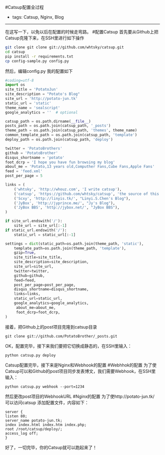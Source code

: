 #Catsup配置全过程
- tags: Catsup, Nginx, Blog

----

在这写一下，以免以后在配置的时候走弯路。
#配置Catsup
首先要从Github上把Catsup克隆下来，在SSH里进行如下操作
```bash
git clone git clone git://github.com/whtsky/catsup.git
cd catsup
pip install -r requirements.txt
cp config-sample.py config.py
```
然后，编辑config.py
我的配置如下
```python
#coding=utf-8
import os
site_title = 'PotatoJun'
site_description = "Potato's Blog"
site_url = 'http://potato-jun.tk'
static_url = 'static'
theme_name = 'sealscript'
google_analytics = ''  # optional

catsup_path = os.path.dirname(__file__)
posts_path = os.path.join(catsup_path, '_posts')
theme_path = os.path.join(catsup_path, 'themes', theme_name)
common_template_path = os.path.join(catsup_path, 'template')
deploy_path = os.path.join(catsup_path, 'deploy')

twitter = 'PotatoBrothers'
github = 'PotatoBrother'
disqus_shortname = 'potato'
foot_dcrp = 'I hope you have fun browsing my blog'
about_me = 'Potato,13 years old,Computher Fans,Cube Fans,Apple Fans'
feed = 'feed.xml'
post_per_page = 5

links = (
    ('whtsky', 'http://whouz.com', 'I write catsup'),
    ('catsup', 'https://github.com/whtsky/catsup', 'the source of this blog'),
    ('Scxy', 'http://linyis.tk/', "Linyi.S.Chen's Blog"),
    ('JyBox', 'http://jyprince.me/', "Jy's Blog"),
    ('JyBox BBS', 'http://jybox.net/', "JyBox BBS"),
)

if site_url.endswith('/'):
    site_url = site_url[:-1]
if static_url.endswith('/'):
    static_url = static_url[:-1]

settings = dict(static_path=os.path.join(theme_path, 'static'),
    template_path=os.path.join(theme_path, 'template'),
    gzip=True,
    site_title=site_title,
    site_description=site_description,
    site_url=site_url,
    twitter=twitter,
    github=github,
    feed=feed,
    post_per_page=post_per_page,
    disqus_shortname=disqus_shortname,
    links=links,
    static_url=static_url,
    google_analytics=google_analytics,
     about_me=about_me,
     foot_dcrp=foot_dcrp,
)
```
接着，把Github上的post项目克隆到catsup目录
```
git clone git://github.com/PotatoBrother/_posts.git
```
OK，配置完毕，接下来我们要把它切换成静态的，在SSH里输入：
```
python catsup.py deploy
```
Catsup配置完毕，接下来是Nginx和Webhook的配置
#Webhhok的配置
为了使Catsup可以和Github的post项目同步发表博文，我们需要Webhook，在SSH里输入：
```
python catsup.py webhook --port=1234
```
然后更改post项目的WebhookURL
#Nginx的配置
为了使http://potato-jun.tk/ 可以访问catsup
添加配置文件，内容如下：
```nginx
server { 
listen 80;
server_name potato-jun.tk; 
index index.html index.htm index.php; 
root /root/catsup/deploy/; 
access_log off;
}
```
好了，一切完毕，你的Catsup就可以跑起来了！
